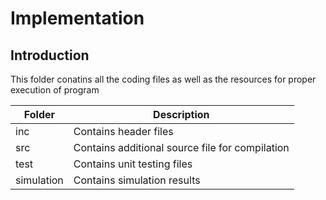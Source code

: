 # Implementation
## Introduction
This folder conatins all the coding files as well as the resources for proper execution of program

| Folder | Description |
| --- | --- |
| inc | Contains header files |
| src | Contains additional source file for compilation |
| test | Contains unit testing files |
| simulation | Contains simulation results |
